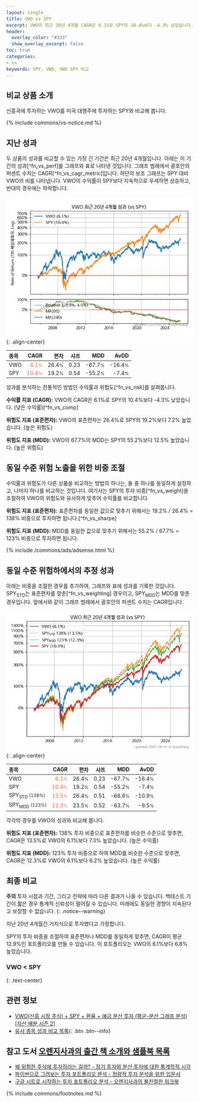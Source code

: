 ```yaml
---
layout: single
title: VWO vs SPY
excerpt: VWO의 최근 20년 4개월 CAGR은 6.1%로 SPY의 10.4%보다 -4.3% 낮았습니다.
header:
  overlay_color: "#333"
  show_overlay_excerpt: false
toc: true
categories:
- vs
keywords: SPY, VWO, VWO SPY 비교
---
```


## 비교 상품 소개


신흥국에 투자하는 VWO를 미국 대행주에 투자하는 SPY와 비교해 봅니다.



{% include commons/vs-notice.md %}

## 지난 성과

두 상품의 성과를 비교할 수 있는 가장 긴 기간은 최근 20년 4개월입니다. 아래는 이 기간의 성과[^fn_vs_perf]를 그래프와 표로 나타낸 것입니다.
그래프 범례에서 괄호안의 퍼센트 수치는 CAGR[^fn_vs_cagr_metric]입니다.
하단의 보조 그래프는 SPY 대비 VWO의 비를 나타냅니다.
VWO의 수익률이 SPY보다 지속적으로 우세하면 상승하고, 반대의 경우에는 하락합니다.

![VWO](/vs/images/vwo-vs-spy_dual.png){: .align-center}

| **종목** | **CAGR** | **편차** | **샤프** | **MDD** | **AvDD** |
| :------------ | ------: | -----------: | -------: | ------: | -------: |
| VWO | <span style="color: tomato">6.1<small>%</small></span> | 26.4<small>%</small> | 0.23 | -67.7<small>%</small> | -16.4<small>%</small> |
| SPY | <span style="color: tomato">10.4<small>%</small></span> | 19.2<small>%</small> | 0.54 | -55.2<small>%</small> | -7.4<small>%</small> |

<!-- more -->


성과를 분석하는 전통적인 방법인 수익률과 위험도[^fn_vs_risk]를 살펴봅니다.

**수익률 지표 (CAGR):** VWO의 CAGR은 6.1%로 SPY의 10.4%보다 -4.3% 낮았습니다. (낮은 수익률)[^fn_vs_comp]

**위험도 지표 (표준편차):** VWO의 표준편차는 26.4%로 SPY의 19.2%보다 7.2% 높았습니다. (높은 위험도)

**위험도 지표 (MDD):** VWO의 67.7%의 MDD는 SPY의 55.2%보다 12.5% 높았습니다. (높은 위험도)



## 동일 수준 위험 노출을 위한 비중 조절

수익률과 위험도가 다른 상품을 비교하는 방법의 하나는, 둘 중 하나를 동일하게 설정하고, 나머지 하나를 비교하는 것입니다.
여기서는 SPY의 투자 비중[^fn_vs_weight]을 조절하여 VWO의 위험도와 유사하게 맞추어 수익률를 비교합니다.

**위험도 지표 (표준편차):** 표준편차를 동일한 값으로 맞추기 위해서는 19.2% / 26.4% = 138% 비중으로 투자하면 됩니다.[^fn_vs_sharpe]

**위험도 지표 (MDD):** MDD를 동일한 값으로 맞추기 위해서는 55.2% / 67.7% = 123% 비중으로 투자하면 됩니다.


{% include /commons/ads/adsense.html %}



## 동일 수준 위험하에서의 추정 성과

아래는 비중을 조절한 경우를 추가하여, 그래프와 표에 성과를 기록한 것입니다.
SPY<sub>STD</sub>는 표준편차를 맞춘[^fn_vs_weighting] 경우이고, SPY<sub>MDD</sub>는 MDD를 맞춘 경우입니다.
앞에서와 같이 그래프 범례에서 괄호안의 퍼센트 수치는 CAGR입니다.


![VWO](/vs/images/vwo-vs-spy.png){: .align-center}



| **종목** | **CAGR** | **편차** | **샤프** | **MDD** | **AvDD** |
| :------------ | ------: | -----------: | -------: | ------: | -------: |
| VWO | <span style="color: tomato">6.1<small>%</small></span> | 26.4<small>%</small> | 0.23 | -67.7<small>%</small> | -16.4<small>%</small> |
| SPY | <span style="color: tomato">10.4<small>%</small></span> | 19.2<small>%</small> | 0.54 | -55.2<small>%</small> | -7.4<small>%</small> |
| SPY<sub>STD</sub> <small>(138%)</small> | <span style="color: tomato">13.5<small>%</small></span> | 26.4<small>%</small> | 0.51 | -68.6<small>%</small> | -10.9<small>%</small> |
| SPY<sub>MDD</sub> <small>(123%)</small> | <span style="color: tomato">12.3<small>%</small></span> | 23.5<small>%</small> | 0.52 | -63.7<small>%</small> | -9.5<small>%</small> |



각각의 경우를 VWO의 성과와 비교해 봅니다.

**위험도 지표 (표준편차):** 138% 투자 비중으로 표준편차를 비슷한 수준으로 맞추면, CAGR은 13.5%로 VWO의 6.1%보다 7.3% 높았습니다. (높은 수익률)

**위험도 지표 (MDD):** 123% 투자 비중으로 하여 MDD를 비슷한 수준으로 맞추면, CAGR은 12.3%로 VWO의 6.1%보다 6.2% 높았습니다. (높은 수익률)




## 최종 비교

**주의** 투자 시점과 기간, 그리고 전략에 따라 다른 결과가 나올 수 있습니다. 백테스트 기간이 짧은 경우 통계적 신뢰성이 떨어질 수 있습니다. 미래에도 동일한 경향이 지속된다고 보장할 수 없습니다.
{: .notice--warning}

지난 20년 4개월간 거치식으로 투자했다고 가정합니다.

SPY의 투자 비중을 조절하여 표준편차나 MDD를 동일하게 맞추면, CAGR이 평균 12.9%인 포트폴리오를 만들 수 있습니다.
이 포트폴리오는 VWO의 6.1%보다 6.8% 높았습니다.

### VWO &lt; SPY
{: .text-center}


## 관련 정보

- [VWO(신흥 시장 주식) + SPY + 환율 + 예금 분산 투자 (평균-분산 그래프 분석) [자산 배분 시즌 2]](https://m.blog.naver.com/onuri2005/223923786877)
- [유사 종목 성과 비교 목록](/vs/){: .btn .btn--info}


## 참고 도서 [오렌지사과의 출간 책 소개와 샘플북 목록](https://kongdori.tistory.com/691)

- [왜 위험한 주식에 투자하라는 걸까? - 장기 투자와 분산 투자에 대한 통계학적 시각](https://kongdori.tistory.com/421)
- [파이썬으로 그려보는 투자 포트폴리오 분석  - 정량적 투자 분석을 위한 입문서](https://kongdori.tistory.com/643)
- [구글 시트로 시작하는 투자 포트폴리오 분석 - 오렌지사과의 불친절한 워크북](https://kongdori.tistory.com/449)

{% include commons/footnotes.md %}